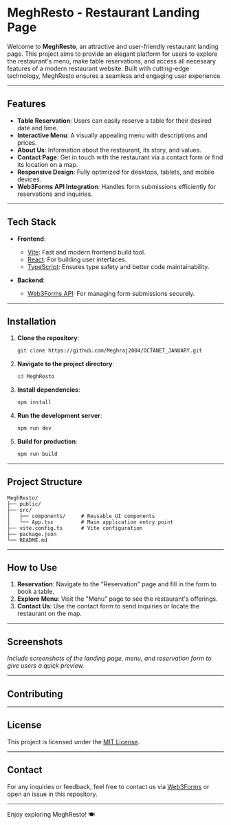 

# MeghResto - Restaurant Landing Page

Welcome to **MeghResto**, an attractive and user-friendly restaurant landing page. This project aims to provide an elegant platform for users to explore the restaurant's menu, make table reservations, and access all necessary features of a modern restaurant website. Built with cutting-edge technology, MeghResto ensures a seamless and engaging user experience.

---

## Features

- **Table Reservation**: Users can easily reserve a table for their desired date and time.
- **Interactive Menu**: A visually appealing menu with descriptions and prices.
- **About Us**: Information about the restaurant, its story, and values.
- **Contact Page**: Get in touch with the restaurant via a contact form or find its location on a map.
- **Responsive Design**: Fully optimized for desktops, tablets, and mobile devices.
- **Web3Forms API Integration**: Handles form submissions efficiently for reservations and inquiries.

---

## Tech Stack

- **Frontend**:  
  - [Vite](https://vitejs.dev/): Fast and modern frontend build tool.  
  - [React](https://reactjs.org/): For building user interfaces.  
  - [TypeScript](https://www.typescriptlang.org/): Ensures type safety and better code maintainability.

- **Backend**:  
  - [Web3Forms API](https://web3forms.com/): For managing form submissions securely.

---

## Installation

1. **Clone the repository**:  
   ```bash
   git clone https://github.com/Meghraj2004/OCTANET_JANUARY.git
   ```

2. **Navigate to the project directory**:  
   ```bash
   cd MeghResto
   ```

3. **Install dependencies**:  
   ```bash
   npm install
   ```

4. **Run the development server**:  
   ```bash
   npm run dev
   ```

5. **Build for production**:  
   ```bash
   npm run build
   ```

---

## Project Structure

```
MeghResto/
├── public/
├── src/
│   ├── components/     # Reusable UI components
│   └── App.tsx         # Main application entry point
├── vite.config.ts      # Vite configuration
├── package.json
└── README.md
```

---

## How to Use

1. **Reservation**: Navigate to the "Reservation" page and fill in the form to book a table.  
2. **Explore Menu**: Visit the "Menu" page to see the restaurant's offerings.  
3. **Contact Us**: Use the contact form to send inquiries or locate the restaurant on the map.

---

## Screenshots

*Include screenshots of the landing page, menu, and reservation form to give users a quick preview.*

---

## Contributing



---

## License

This project is licensed under the [MIT License](LICENSE).

---

## Contact

For any inquiries or feedback, feel free to contact us via [Web3Forms](https://web3forms.com/) or open an issue in this repository.

---

Enjoy exploring MeghResto! 🍽️
